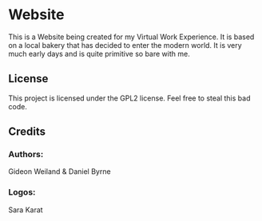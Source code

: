 # Website

This is a Website being created for my Virtual Work Experience. It is based on a local bakery that has decided to enter the modern world.
It is very much early days and is quite primitive so bare with me.

## License

This project is licensed under the GPL2 license. Feel free to steal this bad code.

## Credits
### Authors:
Gideon Weiland & Daniel Byrne

### Logos:
Sara Karat
